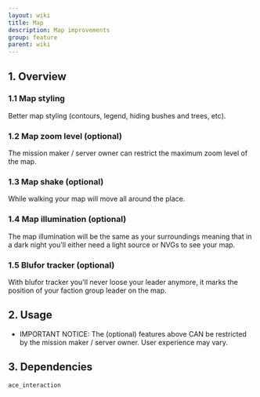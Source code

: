 ```yaml
---
layout: wiki
title: Map
description: Map improvements
group: feature
parent: wiki
---
```


## 1. Overview

### 1.1 Map styling
Better map styling (contours, legend, hiding bushes and trees, etc).

### 1.2 Map zoom level (optional)
The mission maker / server owner can restrict the maximum zoom level of the map.

### 1.3 Map shake (optional)
While walking your map will move all around the place.

### 1.4 Map illumination (optional)
The map illumination will be the same as your surroundings meaning that in a dark night you'll either need a light source or NVGs to see your map.

### 1.5 Blufor tracker (optional)
With blufor tracker you'll never loose your leader anymore, it marks the position of your faction group leader on the map.


## 2. Usage

- IMPORTANT NOTICE: The (optional) features above CAN be restricted by the mission maker / server owner. User experience may vary.

## 3. Dependencies

`ace_interaction`
